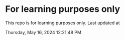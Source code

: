 # For learning purposes only
This repo is for learning purposes only.
Last updated at

Thursday, May 16, 2024 12:21:48 PM

